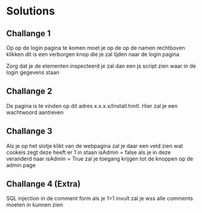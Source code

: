 # Solutions

## Challange 1

Op op de login pagina te komen moet je op de op de namen rechtboven klikken dit is een verborgen knop die je zal lijden naar de login pagina

Zorg dat je de elementen inspecteerd je zal dan een js script zien waar in de login gegevens staan

## Challange 2

De pagina is te vinden op dit adres x.x.x.x/Install.hmtl. Hier zal je een wachtwoord aantreven 

## Challange 3
Als je op het slotje klikt van de webpagina zal je daar een veld zien wat cookeis zegt deze heeft er 1 in staan isAdmin = false
als je in deze veranderd naar isAdmin = True zal je toegang krijgen tot de knoppen op de admin page

## Challange 4 (Extra)
SQL injection in de comment form als je 1=1 invult zal je wss alle comments moeten in kunnen zien